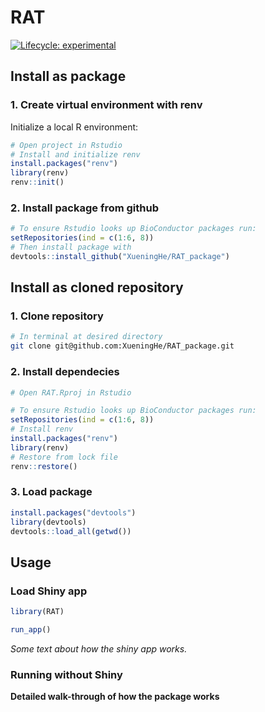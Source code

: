 
<!-- README.md is generated from README.Rmd. Please edit that file -->

# RAT

<!-- badges: start -->

[![Lifecycle:
experimental](https://img.shields.io/badge/lifecycle-experimental-orange.svg)](https://www.tidyverse.org/lifecycle/#experimental)
<!-- badges: end -->

## Install as package

### 1\. Create virtual environment with renv

Initialize a local R environment:

``` r
# Open project in Rstudio
# Install and initialize renv 
install.packages("renv")
library(renv)
renv::init()
```

### 2\. Install package from github

``` r
# To ensure Rstudio looks up BioConductor packages run:
setRepositories(ind = c(1:6, 8))
# Then install package with
devtools::install_github("XueningHe/RAT_package")
```

## Install as cloned repository

### 1\. Clone repository

``` sh
# In terminal at desired directory
git clone git@github.com:XueningHe/RAT_package.git
```

### 2\. Install dependecies

``` r
# Open RAT.Rproj in Rstudio

# To ensure Rstudio looks up BioConductor packages run:
setRepositories(ind = c(1:6, 8))
# Install renv
install.packages("renv")
library(renv)
# Restore from lock file
renv::restore()
```

### 3\. Load package

``` r
install.packages("devtools")
library(devtools)
devtools::load_all(getwd())
```

## Usage

### Load Shiny app

``` r
library(RAT)

run_app()
```

*Some text about how the shiny app works.*

### Running without Shiny

**Detailed walk-through of how the package works**
